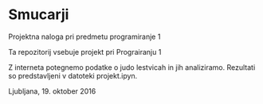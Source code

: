 # Smucarji
Projektna naloga pri predmetu programiranje 1

Ta repozitorij vsebuje projekt pri Prograiranju 1

Z interneta potegnemo podatke o judo lestvicah in jih analiziramo. Rezultati so predstavljeni v datoteki projekt.ipyn.

Ljubljana, 19. oktober 2016